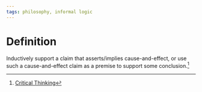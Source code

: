 ```yaml
---
tags: philosophy, informal logic
---
```


# Definition

Inductively support a claim that asserts/implies cause-and-effect, or use such a cause-and-effect claim as a premise to support some conclusion.[^1]

[^1]: [Critical Thinking](zotero://open-pdf/library/items/UD4ABYRU?page=121)